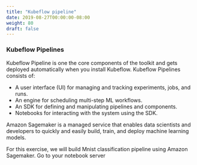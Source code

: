 ```yaml
---
title: "Kubeflow pipeline"
date: 2019-08-27T00:00:00-08:00
weight: 80
draft: false
---
```


### Kubeflow Pipelines

Kubeflow Pipeline is one the core components of the toolkit and gets deployed automatically when you install Kubeflow. Kubeflow Pipelines consists of:
- A user interface (UI) for managing and tracking experiments, jobs, and runs.
- An engine for scheduling multi-step ML workflows.
- An SDK for defining and manipulating pipelines and components.
- Notebooks for interacting with the system using the SDK.

Amazon Sagemaker is a managed service that enables data scientists and developers to quickly and easily build, train, and deploy machine learning models.

For this exercise, we will build Mnist classification pipeline using Amazon Sagemaker. Go to your notebook server 
